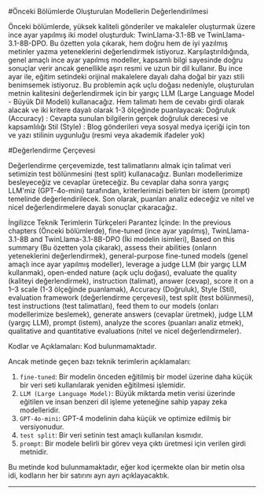 #Önceki Bölümlerde Oluşturulan Modellerin Değerlendirilmesi

Önceki bölümlerde, yüksek kaliteli gönderiler ve makaleler oluşturmak üzere ince ayar yapılmış iki model oluşturduk: TwinLlama-3.1-8B ve TwinLlama-3.1-8B-DPO. Bu özetten yola çıkarak, hem doğru hem de iyi yazılmış metinler yazma yeteneklerini değerlendirmek istiyoruz. Karşılaştırıldığında, genel amaçlı ince ayar yapılmış modeller, kapsamlı bilgi sayesinde doğru sonuçlar verir ancak genellikle aşırı resmi ve uzun bir dil kullanır. Bu ince ayar ile, eğitim setindeki orijinal makalelere dayalı daha doğal bir yazı stili benimsemek istiyoruz. Bu problemin açık uçlu doğası nedeniyle, oluşturulan metnin kalitesini değerlendirmek için bir yargıç LLM (Large Language Model - Büyük Dil Modeli) kullanacağız. Hem talimatı hem de cevabı girdi olarak alacak ve iki kritere dayalı olarak 1-3 ölçeğinde puanlayacak: 
Doğruluk (Accuracy) : Cevapta sunulan bilgilerin gerçek doğruluk derecesi ve kapsamlılığı 
Stil (Style) : Blog gönderileri veya sosyal medya içeriği için ton ve yazı stilinin uygunluğu (resmi veya akademik ifadeler yok)

#Değerlendirme Çerçevesi

Değerlendirme çerçevemizde, test talimatlarını almak için talimat veri setimizin test bölünmesini (test split) kullanacağız. Bunları modellerimize besleyeceğiz ve cevaplar üreteceğiz. Bu cevaplar daha sonra yargıç LLM'miz (GPT-4o-mini) tarafından, kriterlerimizi belirten bir istem (prompt) temelinde değerlendirilecek. Son olarak, puanları analiz edeceğiz ve nitel ve nicel değerlendirmelere dayalı sonuçlar çıkaracağız.

İngilizce Teknik Terimlerin Türkçeleri Parantez İçinde:
In the previous chapters (Önceki bölümlerde), 
fine-tuned (ince ayar yapılmış), 
TwinLlama-3.1-8B and TwinLlama-3.1-8B-DPO (İki modelin isimleri), 
Based on this summary (Bu özetten yola çıkarak), 
assess their abilities (onların yeteneklerini değerlendirmek), 
general-purpose fine-tuned models (genel amaçlı ince ayar yapılmış modeller), 
leverage a judge LLM (bir yargıç LLM kullanmak), 
open-ended nature (açık uçlu doğası), 
evaluate the quality (kaliteyi değerlendirmek), 
instruction (talimat), 
answer (cevap), 
score it on a 1–3 scale (1-3 ölçeğinde puanlamak), 
Accuracy (Doğruluk), 
Style (Stil), 
evaluation framework (değerlendirme çerçevesi), 
test split (test bölünmesi), 
test instructions (test talimatları), 
feed them to our models (onları modellerimize beslemek), 
generate answers (cevaplar üretmek), 
judge LLM (yargıç LLM), 
prompt (istem), 
analyze the scores (puanları analiz etmek), 
qualitative and quantitative evaluations (nitel ve nicel değerlendirmeler).

Kodlar ve Açıklamaları:
Kod bulunmamaktadır. 

Ancak metinde geçen bazı teknik terimlerin açıklamaları:
1. `fine-tuned`: Bir modelin önceden eğitilmiş bir model üzerine daha küçük bir veri seti kullanılarak yeniden eğitilmesi işlemidir. 
2. `LLM (Large Language Model)`: Büyük miktarda metin verisi üzerinde eğitilen ve insan benzeri dil işleme yeteneğine sahip yapay zeka modelleridir.
3. `GPT-4o-mini`: GPT-4 modelinin daha küçük ve optimize edilmiş bir versiyonudur. 
4. `test split`: Bir veri setinin test amaçlı kullanılan kısmıdır. 
5. `prompt`: Bir modele belirli bir görev veya çıktı üretmesi için verilen girdi metnidir. 

Bu metinde kod bulunmamaktadır, eğer kod içermekte olan bir metin olsa idi, kodların her bir satırını ayrı ayrı açıklayacaktık.

---

